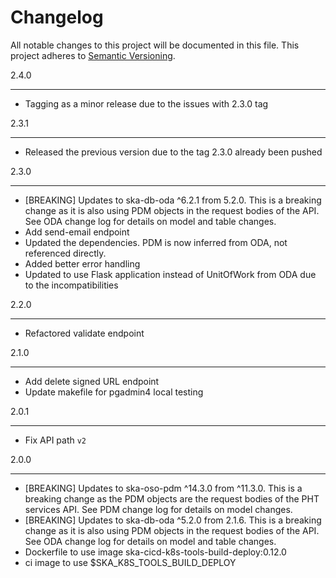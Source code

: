 Changelog
==========

All notable changes to this project will be documented in this file.
This project adheres to [Semantic Versioning](http://semver.org/).

2.4.0

*****

* Tagging as a minor release due to the issues with 2.3.0 tag

2.3.1

*****

* Released the previous version due to the tag 2.3.0 already been pushed

2.3.0
*****

* [BREAKING] Updates to ska-db-oda ^6.2.1 from 5.2.0. This is a breaking change as it is also using PDM objects in the request bodies of the API. See ODA change log for details on model and table changes.
* Add send-email endpoint 
* Updated the dependencies. PDM is now inferred from ODA, not referenced directly.
* Added better error handling
* Updated to use Flask application instead of UnitOfWork from ODA due to the incompatibilities

2.2.0

*****

* Refactored validate endpoint

2.1.0

*****

* Add delete signed URL endpoint
* Update makefile for pgadmin4 local testing

2.0.1

*****

* Fix API path `v2`


2.0.0

*****

* [BREAKING] Updates to ska-oso-pdm ^14.3.0 from ^11.3.0. This is a breaking change as the PDM objects are the request bodies of the PHT services API. See PDM change log for details on model changes.
* [BREAKING] Updates to ska-db-oda ^5.2.0 from 2.1.6. This is a breaking change as it is also using PDM objects in the request bodies of the API. See ODA change log for details on model and table changes.
* Dockerfile to use image ska-cicd-k8s-tools-build-deploy:0.12.0
* ci image to use $SKA_K8S_TOOLS_BUILD_DEPLOY